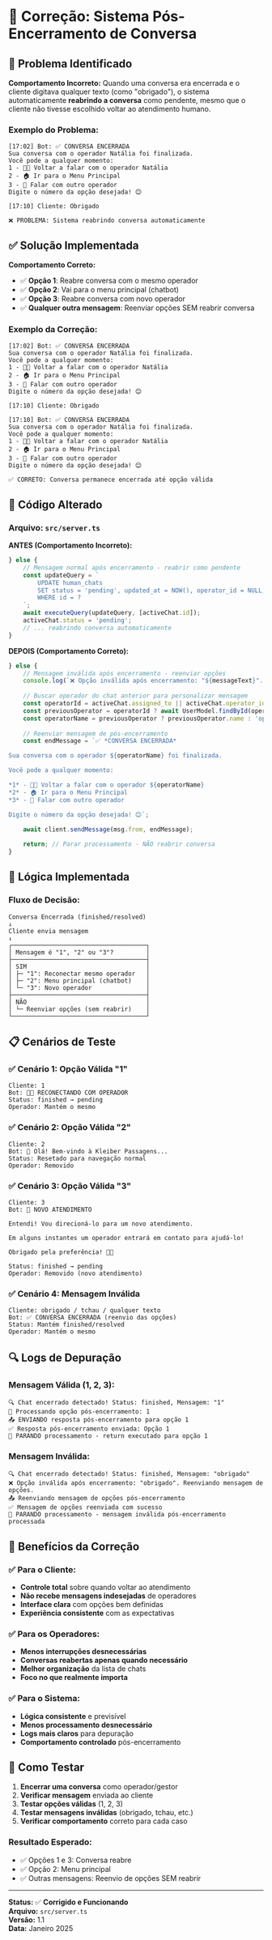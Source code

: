 # 🔧 Correção: Sistema Pós-Encerramento de Conversa

## 🚨 Problema Identificado

**Comportamento Incorreto:**
Quando uma conversa era encerrada e o cliente digitava qualquer texto (como "obrigado"), o sistema automaticamente **reabrindo a conversa** como pendente, mesmo que o cliente não tivesse escolhido voltar ao atendimento humano.

### Exemplo do Problema:
```
[17:02] Bot: ✅ CONVERSA ENCERRADA
Sua conversa com o operador Natália foi finalizada.
Você pode a qualquer momento:
1 - 👨‍💼 Voltar a falar com o operador Natália 
2 - 🏠 Ir para o Menu Principal  
3 - 👥 Falar com outro operador
Digite o número da opção desejada! 😊

[17:10] Cliente: Obrigado

❌ PROBLEMA: Sistema reabrindo conversa automaticamente
```

## ✅ Solução Implementada

**Comportamento Correto:**
- ✅ **Opção 1**: Reabre conversa com o mesmo operador
- ✅ **Opção 2**: Vai para o menu principal (chatbot)
- ✅ **Opção 3**: Reabre conversa com novo operador
- ✅ **Qualquer outra mensagem**: Reenviar opções SEM reabrir conversa

### Exemplo da Correção:
```
[17:02] Bot: ✅ CONVERSA ENCERRADA
Sua conversa com o operador Natália foi finalizada.
Você pode a qualquer momento:
1 - 👨‍💼 Voltar a falar com o operador Natália 
2 - 🏠 Ir para o Menu Principal  
3 - 👥 Falar com outro operador
Digite o número da opção desejada! 😊

[17:10] Cliente: Obrigado

[17:10] Bot: ✅ CONVERSA ENCERRADA
Sua conversa com o operador Natália foi finalizada.
Você pode a qualquer momento:
1 - 👨‍💼 Voltar a falar com o operador Natália 
2 - 🏠 Ir para o Menu Principal  
3 - 👥 Falar com outro operador
Digite o número da opção desejada! 😊

✅ CORRETO: Conversa permanece encerrada até opção válida
```

## 🔧 Código Alterado

### Arquivo: `src/server.ts`

**ANTES (Comportamento Incorreto):**
```typescript
} else {
    // Mensagem normal após encerramento - reabrir como pendente
    const updateQuery = `
        UPDATE human_chats 
        SET status = 'pending', updated_at = NOW(), operator_id = NULL, assigned_to = NULL
        WHERE id = ?
    `;
    await executeQuery(updateQuery, [activeChat.id]);
    activeChat.status = 'pending';
    // ... reabrindo conversa automaticamente
}
```

**DEPOIS (Comportamento Correto):**
```typescript
} else {
    // Mensagem inválida após encerramento - reenviar opções
    console.log(`❌ Opção inválida após encerramento: "${messageText}". Reenviando mensagem de opções.`);
    
    // Buscar operador do chat anterior para personalizar mensagem
    const operatorId = activeChat.assigned_to || activeChat.operator_id;
    const previousOperator = operatorId ? await UserModel.findById(operatorId) : null;
    const operatorName = previousOperator ? previousOperator.name : 'operador';
    
    // Reenviar mensagem de pós-encerramento
    const endMessage = `✅ *CONVERSA ENCERRADA*

Sua conversa com o operador ${operatorName} foi finalizada.

Você pode a qualquer momento:

*1* - 👨‍💼 Voltar a falar com o operador ${operatorName}
*2* - 🏠 Ir para o Menu Principal  
*3* - 👥 Falar com outro operador

Digite o número da opção desejada! 😊`;

    await client.sendMessage(msg.from, endMessage);
    
    return; // Parar processamento - NÃO reabrir conversa
}
```

## 🎯 Lógica Implementada

### Fluxo de Decisão:

```
Conversa Encerrada (finished/resolved)
↓
Cliente envia mensagem
↓
┌─────────────────────────────────────┐
│ Mensagem é "1", "2" ou "3"?         │
├─────────────────────────────────────┤
│ SIM                                 │
│ ├─ "1": Reconectar mesmo operador   │
│ ├─ "2": Menu principal (chatbot)    │
│ └─ "3": Novo operador               │
├─────────────────────────────────────┤
│ NÃO                                 │
│ └─ Reenviar opções (sem reabrir)    │
└─────────────────────────────────────┘
```

## 📋 Cenários de Teste

### ✅ Cenário 1: Opção Válida "1"
```
Cliente: 1
Bot: 👨‍💼 RECONECTANDO COM OPERADOR
Status: finished → pending
Operador: Mantém o mesmo
```

### ✅ Cenário 2: Opção Válida "2"
```
Cliente: 2
Bot: 🚌 Olá! Bem-vindo à Kleiber Passagens...
Status: Resetado para navegação normal
Operador: Removido
```

### ✅ Cenário 3: Opção Válida "3"
```
Cliente: 3
Bot: 👥 NOVO ATENDIMENTO

Entendi! Vou direcioná-lo para um novo atendimento.

Em alguns instantes um operador entrará em contato para ajudá-lo!

Obrigado pela preferência! 🚌✨

Status: finished → pending
Operador: Removido (novo atendimento)
```

### ✅ Cenário 4: Mensagem Inválida
```
Cliente: obrigado / tchau / qualquer texto
Bot: ✅ CONVERSA ENCERRADA (reenvio das opções)
Status: Mantém finished/resolved
Operador: Mantém o mesmo
```

## 🔍 Logs de Depuração

### Mensagem Válida (1, 2, 3):
```
🔍 Chat encerrado detectado! Status: finished, Mensagem: "1"
🔄 Processando opção pós-encerramento: 1
📤 ENVIANDO resposta pós-encerramento para opção 1
✅ Resposta pós-encerramento enviada: Opção 1
🛑 PARANDO processamento - return executado para opção 1
```

### Mensagem Inválida:
```
🔍 Chat encerrado detectado! Status: finished, Mensagem: "obrigado"
❌ Opção inválida após encerramento: "obrigado". Reenviando mensagem de opções.
📤 Reenviando mensagem de opções pós-encerramento
✅ Mensagem de opções reenviada com sucesso
🛑 PARANDO processamento - mensagem inválida pós-encerramento processada
```

## 🎯 Benefícios da Correção

### ✅ Para o Cliente:
- **Controle total** sobre quando voltar ao atendimento
- **Não recebe mensagens indesejadas** de operadores
- **Interface clara** com opções bem definidas
- **Experiência consistente** com as expectativas

### ✅ Para os Operadores:
- **Menos interrupções desnecessárias**
- **Conversas reabertas apenas quando necessário**
- **Melhor organização** da lista de chats
- **Foco no que realmente importa**

### ✅ Para o Sistema:
- **Lógica consistente** e previsível
- **Menos processamento desnecessário**
- **Logs mais claros** para depuração
- **Comportamento controlado** pós-encerramento

## 🧪 Como Testar

1. **Encerrar uma conversa** como operador/gestor
2. **Verificar mensagem** enviada ao cliente
3. **Testar opções válidas** (1, 2, 3)
4. **Testar mensagens inválidas** (obrigado, tchau, etc.)
5. **Verificar comportamento** correto para cada caso

### Resultado Esperado:
- ✅ Opções 1 e 3: Conversa reabre
- ✅ Opção 2: Menu principal
- ✅ Outras mensagens: Reenvio de opções SEM reabrir

---

**Status:** ✅ **Corrigido e Funcionando**  
**Arquivo:** `src/server.ts`  
**Versão:** 1.1  
**Data:** Janeiro 2025 